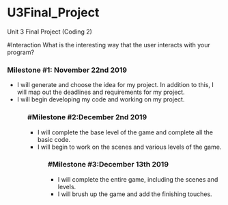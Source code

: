 # U3Final_Project
Unit 3 Final Project (Coding 2)

#Interaction
What is the interesting way that the user interacts with your program?

<h3>Milestone #1: November 22nd 2019</h3>
<ul>
  <li>I will generate and choose the idea for my project. In addition to this, I will map out the deadlines and requirements for my project.</li>
  <li>I will begin developing my code and working on my project.</li>
<ul>
<h3>#Milestone #2:December 2nd 2019</h3>
<ul>
  <li>I will complete the base level of the game and complete all the basic code.</li>
  <li>I will begin to work on the scenes and various levels of the game.</li>
<ul>
<h3>#Milestone #3:December 13th 2019</h3>
<ul>
  <li>I will complete the entire game, including the scenes and levels.</li>
  <li>I will brush up the game and add the finishing touches.</li>
<ul>
